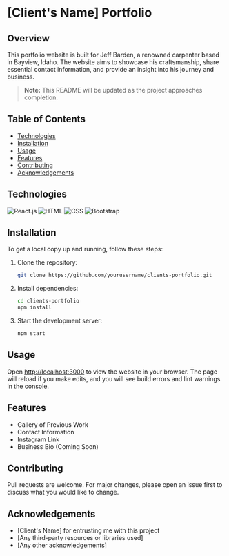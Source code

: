 # [Client's Name] Portfolio

## Overview

This portfolio website is built for Jeff Barden, a renowned carpenter based in Bayview, Idaho. The website aims to showcase his craftsmanship, share essential contact information, and provide an insight into his journey and business.

> **Note:** This README will be updated as the project approaches completion.

## Table of Contents

- [Technologies](#technologies)
- [Installation](#installation)
- [Usage](#usage)
- [Features](#features)
- [Contributing](#contributing)
- [Acknowledgements](#acknowledgements)

## Technologies

![React.js](https://img.shields.io/static/v1?style=for-the-badge&message=React.js&color=61DAFB&logo=React&logoColor=FFFFFF&label=)
![HTML](https://img.shields.io/static/v1?style=for-the-badge&message=HTML5&color=E34F26&logo=HTML5&logoColor=FFFFFF&label=)
![CSS](https://img.shields.io/static/v1?style=for-the-badge&message=CSS3&color=1572B6&logo=CSS3&logoColor=FFFFFF&label=)
![Bootstrap](https://img.shields.io/static/v1?style=for-the-badge&message=Bootstrap&color=7952B3&logo=Bootstrap&logoColor=FFFFFF&label=)

## Installation

To get a local copy up and running, follow these steps:

1. Clone the repository:
    ```bash
    git clone https://github.com/yourusername/clients-portfolio.git
    ```

2. Install dependencies:
    ```bash
    cd clients-portfolio
    npm install
    ```

3. Start the development server:
    ```bash
    npm start
    ```

## Usage

Open [http://localhost:3000](http://localhost:3000) to view the website in your browser. The page will reload if you make edits, and you will see build errors and lint warnings in the console.

## Features

- Gallery of Previous Work
- Contact Information
- Instagram Link
- Business Bio (Coming Soon)

## Contributing

Pull requests are welcome. For major changes, please open an issue first to discuss what you would like to change.

## Acknowledgements

- [Client's Name] for entrusting me with this project
- [Any third-party resources or libraries used]
- [Any other acknowledgements]
